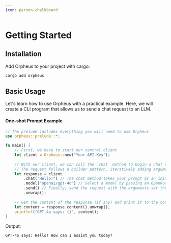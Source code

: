 ```yaml
---
icon: person-chalkboard
---
```


# Getting Started

## Installation

Add Orpheus to your project with cargo:

```bash
cargo add orpheus
```

## Basic Usage

Let's learn how to use Orpheus with a practical example. Here, we will create a CLI program that allows us to send a chat request to an LLM.

#### One-shot Prompt Example

```rust
// The prelude includes everything you will need to use Orpheus  
use orpheus::prelude::*;

fn main() {
    // First, we have to start our central client
    let client = Orpheus::new("Your-API-Key");
    
    // With our client, we can call the `chat` method to begin a chat completion request
    // The request follows a builder pattern, iteratively adding arguments before finally sending it with `send`
    let response = client
        .chat("Hello!") // The chat method takes your prompt as an initial argument
        .model("openai/gpt-4o") // Select a model by passing an OpenRouter model ID
        .send() // Finally, send the request with the arguments set thus far to the model
        .unwrap();
        
    // Get the content of the response (if any) and print it to the console
    let content = response.content().unwrap();
    println!("GPT-4o says: {}", content);
}
```

Output:

```
GPT-4o says: Hello! How can I assist you today?
```
